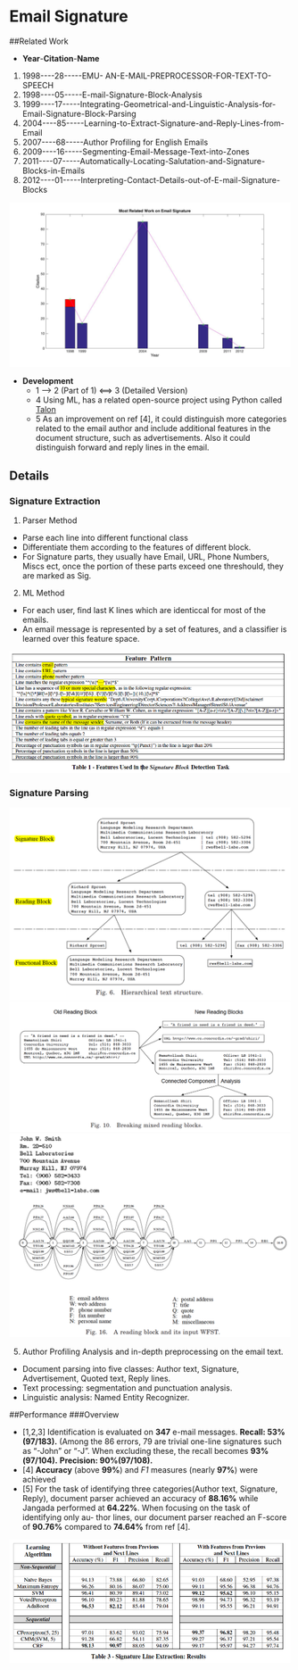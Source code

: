 # Email Signature

##Related Work 
 - **Year**-**Citation**-**Name**

1. 1998----28-----EMU- AN-E-MAIL-PREPROCESSOR-FOR-TEXT-TO-SPEECH
2. 1998----05-----E-mail-Signature-Block-Analysis
3. 1999----17-----Integrating-Geometrical-and-Linguistic-Analysis-for-Email-Signature-Block-Parsing
4. 2004----85-----Learning-to-Extract-Signature-and-Reply-Lines-from-Email
5. 2007----68-----Author Profiling for English Emails
6. 2009----16-----Segmenting-Email-Message-Text-into-Zones
7. 2011----07-----Automatically-Locating-Salutation-and-Signature-Blocks-in-Emails
8. 2012----01-----Interpreting-Contact-Details-out-of-E-mail-Signature-Blocks

![citation map](citation%20within%20years.jpg)

- **Development**
  - 1 --> 2 (Part of 1) <==> 3 (Detailed Version)
  - 4 Using ML, has a related open-source project using Python called [Talon](https://github.com/mailgun/talon)
  - 5 As an improvement on ref [4], it could distinguish more categories related to the email author and include additional features in the document structure, such as advertisements. Also it could distinguish forward and reply lines in the email.

## Details
### Signature Extraction
1. Parser Method
  - Parse each line into different functional class
  - Differentiate them according to the features of different block. 
  - For Signature parts, they usually have Email, URL, Phone Numbers, Miscs ect, once the portion of these parts exceed one threshould, they are marked as Sig.

2. ML Method
  - For each user, find last K lines which are identiccal for most of the emails.
  - An email message is represented by a set of features, and a classifier is
learned over this feature space.

![Screen Shot 2016-01-27 at 2.04.43 PM.png](img/D1B45FA00952AD4130BB007FA37FF4B9.png)

### Signature Parsing
![Screen Shot 2016-01-27 at 2.10.43 PM.png](img/FC88982F824B284519BC6823D6350779.png)
![Screen Shot 2016-01-27 at 2.11.13 PM.png](img/C976B739B1EE572FD3192CD10D1F51B3.png)
![Screen Shot 2016-01-27 at 2.13.58 PM.png](img/0C7A39A738C45F6380F11D30493DF6F1.png)

5. Author Profiling
  Analysis and in-depth preprocessing on the email text.
  - Document parsing into five classes: Author text, Signature, Advertisement, Quoted text, Reply lines. 
  - Text processing: segmentation and punctuation analysis.
  - Linguistic analysis: Named Entity Recognizer.
  

##Performance
###Overview
- [1,2,3] Identification is evaluated on __347__ e-mail messages. 
__Recall: 53% (97/183).__ (Among the 86 errors, 79 are trivial one-line signatures such as “-John” or “-J”. When excluding these, the recall becomes __93%(97/104).__ 
__Precision: 90%(97/108).__
- [4] __Accuracy__ (above __99%__) and _F1_ measures (nearly __97%__) were achieved
- [5] For the task of identifying three categories(Author text, Signature, Reply), document parser achieved an accuracy of __88.16%__ while Jangada performed at __64.22%__. When focusing on the task of identifying only au- thor lines, our document parser reached an F-score of __90.76%__ compared to __74.64%__ from ref [4].

![Screen Shot 2016-01-27 at 2.04.09 PM.png](img/DFB054AB733CE5DDFF225E3DA3EC6F29.png)
